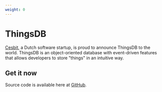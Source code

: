 ```yaml
---
weight: 0
---
```

# ThingsDB

[Cesbit](https://cesbit.com), a Dutch software startup, is proud to announce ThingsDB to the world. ThingsDB is an object-oriented database with event-driven features that allows developers to store "things" in an intuitive way.

## Get it now

Source code is available here at [GitHub](https://github.com/ThingsDB).
